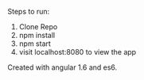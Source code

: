 Steps to run:

1. Clone Repo
2. npm install 
3. npm start
4.  visit localhost:8080 to view the app




Created with angular 1.6 and es6.
